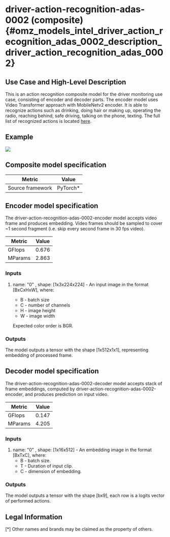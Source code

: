 # driver-action-recognition-adas-0002 (composite) {#omz_models_intel_driver_action_recognition_adas_0002_description_driver_action_recognition_adas_0002}

## Use Case and High-Level Description

This is an action recognition composite model for the driver monitoring use case, consisting of encoder and decoder parts. The encoder model uses Video Transformer approach with MobileNetv2 encoder. It is able to recognize actions such as drinking, doing hair or making up, operating the radio, reaching behind, safe driving, talking on the phone, texting. The full list of recognized actions is located <a href="https://github.com/openvinotoolkit/open_model_zoo/blob/develop/demos/python_demos/action_recognition/driver_actions.txt">here</a>.

## Example

![](./action-recognition-kelly.png)

## Composite model specification

| Metric                          | Value                                     |
|---------------------------------|-------------------------------------------|
| Source framework                | PyTorch*                                  |


## Encoder model specification

The driver-action-recognition-adas-0002-encoder model accepts video frame and produces embedding.
Video frames should be sampled to cover ~1 second fragment (i.e. skip every second frame in 30 fps video).

| Metric                          | Value                                     |
|---------------------------------|-------------------------------------------|
| GFlops                          | 0.676                                     |
| MParams                         | 2.863                                     |


### Inputs

1. name: "0" , shape: [1x3x224x224] - An input image in the format [BxCxHxW],
   where:
    - B - batch size
    - C - number of channels
    - H - image height
    - W - image width

   Expected color order is BGR.

### Outputs

The model outputs a tensor with the shape [1x512x1x1], representing embedding of processed frame.


## Decoder model specification

The driver-action-recognition-adas-0002-decoder model accepts stack of frame embeddings, computed by driver-action-recognition-adas-0002-encoder, and produces prediction on input video.

| Metric                          | Value                                     |
|---------------------------------|-------------------------------------------|
| GFlops                          | 0.147                                     |
| MParams                         | 4.205                                     |


### Inputs

1. name: "0" , shape: [1x16x512] - An embedding image in the format [BxTxC],
   where:
    - B - batch size.
    - T - Duration of input clip.
    - C - dimension of embedding.

### Outputs

The model outputs a tensor with the shape [bx9], each row is a logits vector of performed actions.

## Legal Information
[*] Other names and brands may be claimed as the property of others.
